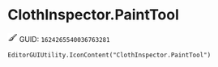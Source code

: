 # ClothInspector.PaintTool
![](/img/ClothInspector.PaintTool.png)
GUID: `1624265540036763281`
```
EditorGUIUtility.IconContent("ClothInspector.PaintTool")
```
